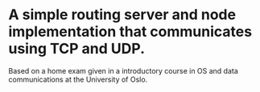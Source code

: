 # A simple routing server and node implementation that communicates using TCP and UDP.

Based on a home exam given in a introductory course in OS and data communications at the University of Oslo.
